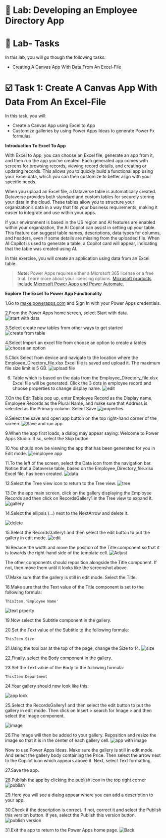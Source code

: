 # **🚀 Lab: Developing an Employee Directory App**
# **📝 Lab- Tasks**

In this lab, you will go though the following tasks:

+ Creating A Canvas App With Data From An Excel-File
  
# **☑️ Task 1: Create A Canvas App With Data From An Excel-File**
In this task, you will:

+ Create a Canvas App using Excel to App
+ Customize galleries by using Power Apps Ideas to generate Power Fx formulas
  
**Introduction To Excel To App**

With Excel to App, you can choose an Excel file, generate an app from it, and then run the app you've created. Each generated app comes with screens for browsing records, viewing record details, and creating or updating records. This allows you to quickly build a functional app using your Excel data, which you can then customize to better align with your specific needs.

When you upload an Excel file, a Dataverse table is automatically created. Dataverse provides both standard and custom tables for securely storing your data in the cloud. These tables allow you to structure your organization’s data in a way that fits your business requirements, making it easier to integrate and use within your apps.

If your environment is based in the US region and AI features are enabled within your organization, the AI Copilot can assist in setting up your table. This feature can suggest table names, descriptions, data types for columns, and headers, even if some details are missing from the uploaded file. When AI Copilot is used to generate a table, a Copilot card will appear, indicating that the table was created using AI.

In this exercise, you will create an application using data from an Excel table.

> **Note:** Power Apps requires either a Microsoft 365 license or a free trial. Learn more about your licensing options. [Microsoft products include Microsoft Power Apps and Power Automate.](https://learn.microsoft.com/en-us/power-platform/admin/pricing-billing-skus)

**Explore The Excel To Power App Functionality**

1.Go to [make.powerapps.com](https://make.powerapps.com/) and Sign In with your Power Apps credentials.

2.From the Power Apps home screen, select Start with data.
![start with data](https://github.com/AishuSrini/PowerApps-with-data/blob/main/images/start-with-data.png)

3.Select create new tables from other ways to get started
![create from table](https://github.com/AishuSrini/PowerApps-with-data/blob/main/images/other-ways-to-start.png)

4.Select Import an excel file from choose an option to create a tables
![choose an option](https://github.com/AishuSrini/PowerApps-with-data/blob/main/images/choose-option.png)

5.Click Select from device and navigate to the location where the Employee_Directory_file.xlsx Excel file is saved and upload it. The maximum file size limit is 5 GB.
![upload file](https://github.com/AishuSrini/PowerApps-with-data/blob/main/images/import-excel.png)

6. Table which is based on the data from the Employee_Directory_file.xlsx Excel file will be generated. Click the 3 dots in employee record and choose properties to change display name.
![edit](https://github.com/AishuSrini/PowerApps-with-data/blob/main/images/edit-table-name.png)

7.On the Edit Table pop up, enter  Employee Record as the Display name, Employee Records as the Plural Name, and make sure that Address is selected as the Primary column. Select Save
![properties](https://github.com/AishuSrini/PowerApps-with-data/blob/main/images/properties.png)

8.Select the save and open app button on the top right-hand corner of the screen.
![Save and run app](https://github.com/AishuSrini/PowerApps-with-data/blob/main/images/save-and-open-app.png)

9.When the app first loads, a dialog may appear saying: Welcome to Power Apps Studio. If so, select the Skip button.

10.You should now be viewing the app that has been generated for you in Edit mode.
![employee app](https://github.com/AishuSrini/PowerApps-with-data/blob/main/images/employee-app.png)

11.To the left of the screen, select the Data icon from the navigation bar. Notice that a Dataverse table, based on the Employee_Directory_file.xlsx Excel file, has been created.
![data](https://github.com/AishuSrini/PowerApps-with-data/blob/main/images/data.png)

12.Select the Tree view icon to return to the Tree view.
![tree](https://github.com/AishuSrini/PowerApps-with-data/blob/main/images/tree.png)

13.On the app main screen, click on the gallery displaying the Employee Records and then click on RecordsGallery1 in the Tree view to expand it.
![gallery](https://github.com/AishuSrini/PowerApps-with-data/blob/main/images/gallery.png)

14.Select the ellipsis (…) next to the NextArrow and delete it.

![delete](https://github.com/AishuSrini/PowerApps-with-data/blob/main/images/next%20arrow%20delete.png)

15.Select the RecordsGallery1 and then select the edit button to put the gallery in edit mode.
![edit](https://github.com/AishuSrini/PowerApps-with-data/blob/main/images/edit.png)

16.Reduce the width and move the position of the Title component so that it is towards the right-hand side of the template cell.
![Adjust](https://github.com/AishuSrini/PowerApps-with-data/blob/main/images/Adjust.png)

The other components should reposition alongside the Title component. If not, then move them until it looks like the screenshot above.

17.Make sure that the gallery is still in edit mode. Select the Title.

18.Make sure that the Text value of the Title component is set to the following formula:
```
ThisItem.'Employee Name'
```
![text prperty](https://github.com/AishuSrini/PowerApps-with-data/blob/main/images/text%20property.png)

19.Now select the Subtitle component in the gallery.

20.Set the Text value of the Subtitle to the following formula:

```
ThisItem.Size
```

21.Using the tool bar at the top of the page, change the Size to 14.
![size](https://github.com/AishuSrini/PowerApps-with-data/blob/main/images/size.png)

22.Finally, select the Body component in the gallery.

23.Set the Text value of the Body to the following formula:
```
ThisItem.Department
```
24.Your gallery should now look like this:

![app look](https://github.com/AishuSrini/PowerApps-with-data/blob/main/images/app%20look.png)

25.Select the RecordsGallery1 and then select the edit button to put the gallery in edit mode. Then click on Insert > search for Image > and then select the Image component.

![image](https://github.com/AishuSrini/PowerApps-with-data/blob/main/images/image.png)

26.The image will then be added to your gallery. Reposition and resize the image so that it is in the center of each gallery cell.
![app with image](https://github.com/AishuSrini/PowerApps-with-data/blob/main/images/app%20with%20image.png)

Now to use Power Apps Ideas. Make sure the gallery is still in edit mode. And select the gallery body containing the Price. Then select the arrow next to the Copilot icon which appears above it. Next, select Text formatting.

27.Save the app.

28.Publish the app by clicking the publish icon in the top right corner
![publish](https://github.com/AishuSrini/PowerApps-with-data/blob/main/images/publish.png)

29.Here you will see a dialog appear where you can add a description to your app. 

30.Check if the description is correct. If not, correct it and select the Publish this version button. If yes, select the Publish this version button.
![publish version](https://github.com/AishuSrini/PowerApps-with-data/blob/main/images/publish%20version.png)

31.Exit the app to return to the Power Apps home page.
![Back](https://github.com/AishuSrini/PowerApps-with-data/blob/main/images/back.png)
